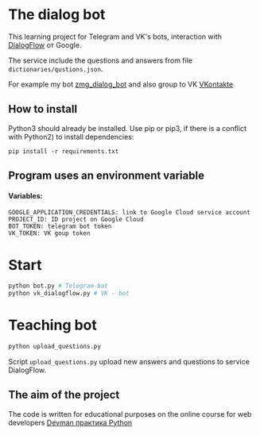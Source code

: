 # The dialog bot  
  
This learning project for Telegram and VK's bots, interaction with  [DialogFlow](https://cloud.google.com/dialogflow/docs/) от Google.  

The service include the questions and answers from file `dictionaries/qustions.json`.  
  
For example my bot [zmg_dialog_bot](https://t.me/zmg_dialog_bot) and also group to VK [VKontakte](https://vk.com/club221731378)
  
## How to install

Python3 should already be installed. 
Use pip or pip3, if there is a conflict with Python2) to install dependencies:

```
pip install -r requirements.txt
```

## Program uses an environment variable

#### Variables:

```  
GOOGLE_APPLICATION_CREDENTIALS: link to Google Cloud service account
PROJECT_ID: ID project on Google Cloud 
BOT_TOKEN: telegram bot token
VK_TOKEN: VK goup token
```  

# Start

```python
python bot.py # Telegram-bot
python vk_dialogflow.py # VK - bot
```

# Teaching bot 

```python
python upload_questions.py
```
  
Script `upload_questions.py` upload new answers and questions to service DialogFlow.   

## The aim of the project 
The code is written for educational purposes on the online course for web developers [Devman практика Python](https://dvmn.org/)